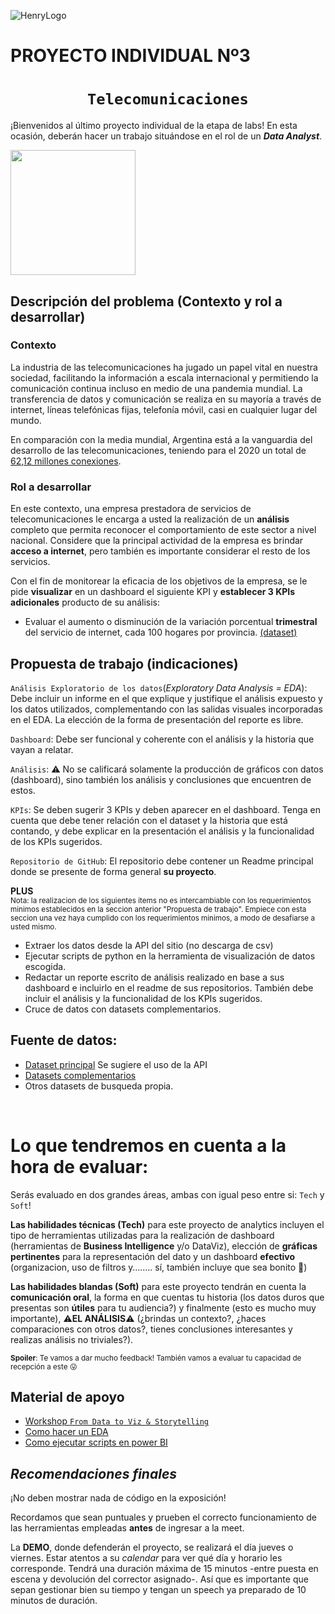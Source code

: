 
![HenryLogo](https://d31uz8lwfmyn8g.cloudfront.net/Assets/logo-henry-white-lg.png)

# **PROYECTO INDIVIDUAL Nº3**

# <h1 align="center">**`Telecomunicaciones`**</h1>

¡Bienvenidos al último proyecto individual de la etapa de labs! En esta ocasión, deberán hacer un trabajo situándose en el rol de un ***Data Analyst***.

<img src = 'https://i.pinimg.com/originals/06/01/4c/06014cb5dbc08b16d3f105d97bc5c85e.png' height = 200>

## **Descripción del problema (Contexto y rol a desarrollar)**

### **Contexto**
La industria de las telecomunicaciones ha jugado un papel vital en nuestra sociedad, facilitando la información a escala internacional y permitiendo la comunicación continua incluso en medio de una pandemia mundial. La transferencia de datos y comunicación se realiza en su mayoría a través de internet, líneas telefónicas fijas, telefonía móvil, casi en cualquier lugar del mundo. 

En comparación con la media mundial, Argentina está a la vanguardia del desarrollo de las telecomunicaciones, teniendo para el 2020 un total de [62,12 millones conexiones](https://www.datosmundial.com/america/argentina/telecomunicacion.php). 

### Rol a desarrollar

En este contexto, una empresa prestadora de servicios de telecomunicaciones le encarga a usted la realización de un **análisis** completo que permita reconocer el comportamiento de este sector a nivel nacional. Considere que la principal actividad de la empresa es brindar **acceso a internet**, pero también es importante considerar el resto de los servicios. 

Con el fin de monitorear la eficacia de los objetivos de la empresa, se le pide **visualizar** en un dashboard el siguiente KPI y **establecer 3 KPIs adicionales** producto de su análisis:

+ Evaluar el aumento o disminución de la variación porcentual **trimestral** del servicio de internet, cada 100 hogares por provincia. [(dataset)](https://www.google.com/url?q=https://datosabiertos.enacom.gob.ar/visualizations/32226/penetracion-de-internet-fijo-accesos-por-cada-100-hogares/&sa=D&source=docs&ust=1671204570423891&usg=AOvVaw0YwFIM-MNjsy094L_FOFM3)


## **Propuesta de trabajo (indicaciones)**

`Análisis Exploratorio de los datos`(_Exploratory Data Analysis = EDA_):
Debe incluir un informe en el que explique y justifique el análisis expuesto y los datos utilizados, complementando con las salidas visuales incorporadas en el EDA. La elección de la forma de presentación del reporte es libre.

`Dashboard`:
Debe ser funcional y coherente con el análisis y la historia que vayan a relatar.

`Análisis`: :warning:
No se calificará solamente la producción de gráficos con datos (dashboard), sino también los análisis y conclusiones que encuentren de estos.

`KPIs`:
Se deben sugerir 3 KPIs y deben aparecer en el dashboard. Tenga en cuenta que debe tener relación con el dataset y la historia que está contando, y debe explicar en la presentación el análisis y la funcionalidad de los KPIs sugeridos.

`Repositorio de GitHub`:
El repositorio debe contener un Readme principal donde se presente de forma general **su proyecto**.

**PLUS**
<br>
<sub> Nota: la realizacion de los siguientes items no es intercambiable con los requerimientos minimos establecidos en la seccion anterior "Propuesta de trabajo". Empiece con esta seccion una vez haya cumplido con los requerimientos minimos, a modo de desafiarse a usted mismo.</sub>


- Extraer los datos desde la API del sitio (no descarga de csv)
- Ejecutar scripts de python en la herramienta de visualización de datos escogida.
- Redactar un reporte escrito de análisis realizado en base a sus dashboard e incluirlo en el readme de sus repositorios. También debe incluir el análisis y la funcionalidad de los KPIs sugeridos.
- Cruce de datos con datasets complementarios.

## Fuente de datos:
- [Dataset principal](https://datosabiertos.enacom.gob.ar/dashboards/20000/acceso-a-internet/) Se sugiere el uso de la API
- [Datasets complementarios](https://datosabiertos.enacom.gob.ar/home)
- Otros datasets de busqueda propia.

<br>

<h1>Lo que tendremos en cuenta a la hora de evaluar:</h1>

Serás evaluado en dos grandes áreas, ambas con igual peso entre si: `Tech` y `Soft`!

**Las habilidades técnicas (Tech)** para este proyecto de analytics incluyen el tipo de herramientas utilizadas para la realización de dashboard (herramientas de **Business Intelligence** y/o DataViz), elección de **gráficas pertinentes** para la representación del dato y un dashboard **efectivo** (organizacion, uso de filtros y…….. sí, también incluye que sea bonito :nail_care:)

**Las habilidades blandas (Soft)** para este proyecto tendrán en cuenta la **comunicación oral**, la forma en que cuentas tu historia (los datos duros que presentas son **útiles** para tu audiencia?) y finalmente (esto es mucho muy importante), :warning:**EL ANÁLISIS**:warning: (¿brindas un contexto?, ¿haces comparaciones con otros datos?, tienes conclusiones interesantes y realizas análisis no triviales?).

<sub>**Spoiler**: Te vamos a dar mucho feedback! También vamos a evaluar tu capacidad de recepción a este :stuck_out_tongue: </sub>


## Material de apoyo
- [Workshop `From Data to Viz & Storytelling`](https://www.students.soyhenry.com/classes/121?cohortId=58&videoOrdinal=1)
- [Como hacer un EDA](https://medium.com/nerd-for-tech/how-to-do-some-basic-eda-a-guide-for-dummies-d76d9a82242c)
- [Como ejecutar scripts en power BI](https://learn.microsoft.com/es-es/power-bi/connect-data/desktop-python-scripts)

## ***Recomendaciones finales***

¡No deben mostrar nada de código en la exposición!

Recordamos que sean puntuales y prueben el correcto funcionamiento de las herramientas empleadas **antes** de ingresar a la meet.

La **DEMO**, donde defenderán el proyecto, se realizará el día jueves o viernes. Estar atentos a su *calendar* para ver qué día y horario les corresponde. Tendrá una duración máxima de 15 minutos -entre puesta en escena y devolución del corrector asignado-. Así que es importante que sepan gestionar bien su tiempo y tengan un speech ya preparado de 10 minutos de duración.




